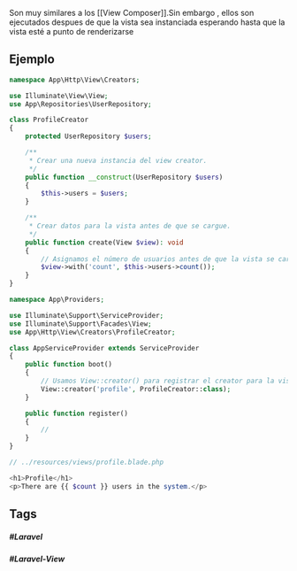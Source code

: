 Son muy similares a los [[View Composer]].Sin embargo , ellos son ejecutados despues de que la vista sea instanciada esperando hasta que la vista esté a punto de renderizarse

## Ejemplo


```php
namespace App\Http\View\Creators;

use Illuminate\View\View;
use App\Repositories\UserRepository;

class ProfileCreator
{
    protected UserRepository $users;

    /**
     * Crear una nueva instancia del view creator.
     */
    public function __construct(UserRepository $users)
    {
        $this->users = $users;
    }

    /**
     * Crear datos para la vista antes de que se cargue.
     */
    public function create(View $view): void
    {
        // Asignamos el número de usuarios antes de que la vista se cargue
        $view->with('count', $this->users->count());
    }
}
```

```php
namespace App\Providers;

use Illuminate\Support\ServiceProvider;
use Illuminate\Support\Facades\View;
use App\Http\View\Creators\ProfileCreator;

class AppServiceProvider extends ServiceProvider
{
    public function boot()
    {
        // Usamos View::creator() para registrar el creator para la vista 'profile'
        View::creator('profile', ProfileCreator::class);
    }

    public function register()
    {
        //
    }
}

```

```php
// ../resources/views/profile.blade.php

<h1>Profile</h1>
<p>There are {{ $count }} users in the system.</p>
```
## Tags

##### #Laravel
##### #Laravel-View